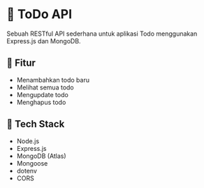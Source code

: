 # 📌 ToDo API

Sebuah RESTful API sederhana untuk aplikasi Todo menggunakan Express.js dan MongoDB.

## 🚀 Fitur

- Menambahkan todo baru
- Melihat semua todo
- Mengupdate todo
- Menghapus todo

## 🧰 Tech Stack

- Node.js
- Express.js
- MongoDB (Atlas)
- Mongoose
- dotenv
- CORS